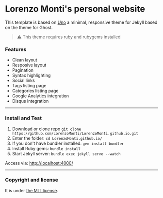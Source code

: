 # Lorenzo Monti's personal website

This template is based on [Uno](https://github.com/daleanthony/Uno) a minimal, responsive theme for Jekyll based on the  theme for Ghost.

> :warning:
  This theme requires ruby and rubygems installed

### Features

* Clean layout
* Resposive layout
* Pagination
* Syntax highlighting
* Social links
* Tags listing page
* Categories listing page
* Google Analytics integration
* Disqus integration

---

### Install and Test

1. Download or clone repo `git clone https://github.com/LorenzoMonti/LorenzoMonti.github.io.git`
2. Enter the folder: `cd LorenzoMonti.github.io/`
3. If you don't have bundler installed: `gem install bundler`
3. Install Ruby gems: `bundle install`
4. Start Jekyll server: `bundle exec jekyll serve --watch`

Access via: [http://localhost:4000/](http://localhost:4000/)

---

### Copyright and license

It is under [the MIT license](/LICENSE).
